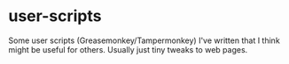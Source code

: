 # user-scripts
Some user scripts (Greasemonkey/Tampermonkey) I've written that I think might be useful for others. Usually just tiny tweaks to web pages.
